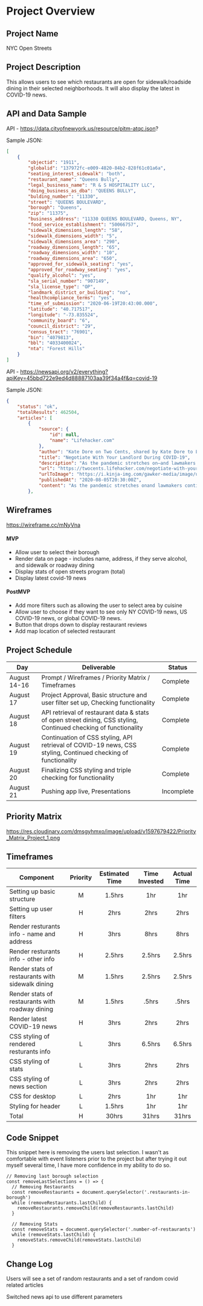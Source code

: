 # Project Overview

## Project Name

NYC Open Streets

## Project Description

This allows users to see which restaurants are open for sidewalk/roadside dining in their selected neighborhoods. It will also display the latest in COVID-19 news.

## API and Data Sample
API - https://data.cityofnewyork.us/resource/pitm-atqc.json?

Sample JSON:
```json
[
    {
        "objectid": "1911",
        "globalid": "137972fc-e009-4820-84b2-828f61c01a6a",
        "seating_interest_sidewalk": "both",
        "restaurant_name": "Queens Bully",
        "legal_business_name": "R & S HOSPITALITY LLC",
        "doing_business_as_dba": "QUEENS BULLY",
        "bulding_number": "11330",
        "street": "QUEENS BOULEVARD",
        "borough": "Queens",
        "zip": "11375",
        "business_address": "11330 QUEENS BOULEVARD, Queens, NY",
        "food_service_establishment": "50066757",
        "sidewalk_dimensions_length": "58",
        "sidewalk_dimensions_width": "5",
        "sidewalk_dimensions_area": "290",
        "roadway_dimensions_length": "65",
        "roadway_dimensions_width": "10",
        "roadway_dimensions_area": "650",
        "approved_for_sidewalk_seating": "yes",
        "approved_for_roadway_seating": "yes",
        "qualify_alcohol": "yes",
        "sla_serial_number": "907149",
        "sla_license_type": "OP",
        "landmark_district_or_building": "no",
        "healthcompliance_terms": "yes",
        "time_of_submission": "2020-06-19T20:43:00.000",
        "latitude": "40.717517",
        "longitude": "-73.835524",
        "community_board": "6",
        "council_district": "29",
        "census_tract": "76901",
        "bin": "4079813",
        "bbl": "4033400024",
        "nta": "Forest Hills"
    }
]
```

API - https://newsapi.org/v2/everything?apiKey=45bbd722e9ed4d88887103aa39f34a4f&q=covid-19

Sample JSON:
```json
{
    "status": "ok",
    "totalResults": 462504,
    "articles": [
        {
            "source": {
                "id": null,
                "name": "Lifehacker.com"
            },
            "author": "Kate Dore on Two Cents, shared by Kate Dore to Lifehacker",
            "title": "Negotiate With Your Landlord During COVID-19",
            "description": "As the pandemic stretches on—and lawmakers continue negotiations for the latest stimulus package—experts have warned there may be a looming eviction crisis. Whether your family is suffering from a job loss or a pay cut, now may be the time to start negotiatin…",
            "url": "https://twocents.lifehacker.com/negotiate-with-your-landlord-during-covid-19-1844623304",
            "urlToImage": "https://i.kinja-img.com/gawker-media/image/upload/c_fill,f_auto,fl_progressive,g_center,h_675,pg_1,q_80,w_1200/nhxxxfveaezewbdweduk.jpg",
            "publishedAt": "2020-08-05T20:30:00Z",
            "content": "As the pandemic stretches onand lawmakers continue negotiations for the latest stimulus packageexperts have warned there may be a looming eviction crisis. Whether your family is suffering from a job … [+1743 chars]"
        },
```

## Wireframes

https://wireframe.cc/mNyVna

#### MVP 
- Allow user to select their borough
- Render data on page - includes name, address, if they serve alcohol, and sidewalk or roadway dining 
- Display stats of open streets program (total)
- Display latest covid-19 news 

#### PostMVP  
- Add more filters such as allowing the user to select area by cuisine
- Allow user to choose if they want to see only NY COVID-19 news, US COVID-19 news, or global COVID-19 news.
- Button that drops down to display restaurant reviews
- Add map location of selected restaurant

## Project Schedule
|  Day | Deliverable | Status
|---|---| ---|
|August 14-16| Prompt / Wireframes / Priority Matrix / Timeframes | Complete
|August 17| Project Approval, Basic structure and user filter set up, Checking functionality | Complete
|August 18| API retrieval of restaurant data & stats of open street dining, CSS styling, Continued checking of functionality | Complete
|August 19| Continuation of CSS styling, API retrieval of COVID-19 news, CSS styling, Continued checking of functionality | Complete
|August 20| Finalizing CSS styling and triple checking for functionality| Complete
|August 21| Pushing app live, Presentations | Incomplete

## Priority Matrix
https://res.cloudinary.com/dmsgyhmxo/image/upload/v1597679422/Priority_Matrix_Project_1.png

## Timeframes

| Component | Priority | Estimated Time | Time Invested | Actual Time |
| --- | :---: |  :---: | :---: | :---: |
| Setting up basic structure | M | 1.5hrs| 1hr | 1hr |
| Setting up user filters | H | 2hrs| 2hrs | 2hrs |
| Render resturants info - name and address| H | 3hrs| 8hrs | 8hrs |
| Render resturants info - other info| H | 2.5hrs| 2.5hrs | 2.5hrs |
| Render stats of restaurants with sidewalk dining| M | 1.5hrs| 2.5hrs | 2.5hrs |
| Render stats of restaurants with roadway dining| M | 1.5hrs| .5hrs | .5hrs |
| Render latest COVID-19 news | H | 3hrs| 2hrs | 2hrs |
| CSS styling of rendered resturants info| L | 3hrs| 6.5hrs | 6.5hrs |
| CSS styling of stats| L | 3hrs| 2hrs | 2hrs |
| CSS styling of news section | L | 3hrs| 2hrs | 2hrs |
| CSS for desktop| L | 2hrs| 1hr | 1hr |
| Styling for header| L | 1.5hrs| 1hr | 1hr |
| Total | H | 30hrs| 31hrs | 31hrs |

## Code Snippet

This snippet here is removing the users last selection. I wasn't as comfortable with event listeners prior to the project but after trying it out myself several time, I have more confidence in my ability to do so.

```
// Removing last borough selection
const removeLastSelections = () => {
  // Removing Restaurants
  const removeRestaurants = document.querySelector('.restaurants-in-borough')
  while (removeRestaurants.lastChild) {
    removeRestaurants.removeChild(removeRestaurants.lastChild)
  }

  // Removing Stats
  const removeStats = document.querySelector('.number-of-restaurants')
  while (removeStats.lastChild) {
    removeStats.removeChild(removeStats.lastChild)
  }
```

## Change Log
Users will see a set of random restaurants and a set of random covid related articles

Switched news api to use different parameters
